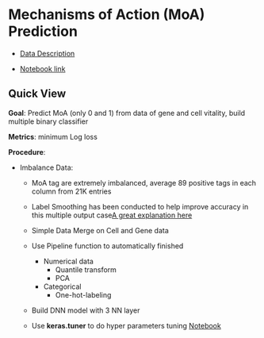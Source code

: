# Mechanisms of Action (MoA) Prediction

- [Data Description](https://www.kaggle.com/c/lish-moa)

- [Notebook link](https://www.kaggle.com/scleeza/cv6-tfa-labeling)


## Quick View
__Goal__: Predict MoA (only 0 and 1) from data of gene and cell vitality, build multiple binary classifier

__Metrics__: minimum Log loss

__Procedure__:

 - Imbalance Data:
    - MoA tag are extremely imbalanced, average 89 positive tags in each column from 21K entries
    
    - Label Smoothing has been conducted to help improve accuracy in this multiple output case[A great explanation here](https://www.pyimagesearch.com/2019/12/30/label-smoothing-with-keras-tensorflow-and-deep-learning/)
    
    - Simple Data Merge on Cell and Gene data
    
    - Use Pipeline function to automatically finished
        - Numerical data
          - Quantile transform
          - PCA
        - Categorical
          - One-hot-labeling  
         
    - Build DNN model with 3 NN layer     
    - Use __keras.tuner__ to do hyper parameters tuning [Notebook](hyperparam.ipynb)
    
    


